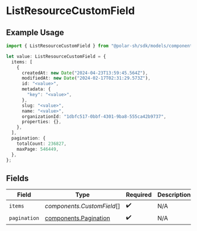 # ListResourceCustomField

## Example Usage

```typescript
import { ListResourceCustomField } from "@polar-sh/sdk/models/components/listresourcecustomfield.js";

let value: ListResourceCustomField = {
  items: [
    {
      createdAt: new Date("2024-04-23T13:59:45.564Z"),
      modifiedAt: new Date("2024-02-17T02:31:29.573Z"),
      id: "<value>",
      metadata: {
        "key": "<value>",
      },
      slug: "<value>",
      name: "<value>",
      organizationId: "1dbfc517-0bbf-4301-9ba8-555ca42b9737",
      properties: {},
    },
  ],
  pagination: {
    totalCount: 236827,
    maxPage: 546449,
  },
};
```

## Fields

| Field                                                          | Type                                                           | Required                                                       | Description                                                    |
| -------------------------------------------------------------- | -------------------------------------------------------------- | -------------------------------------------------------------- | -------------------------------------------------------------- |
| `items`                                                        | *components.CustomField*[]                                     | :heavy_check_mark:                                             | N/A                                                            |
| `pagination`                                                   | [components.Pagination](../../models/components/pagination.md) | :heavy_check_mark:                                             | N/A                                                            |